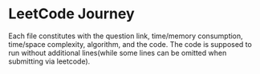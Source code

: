 # LeetCode Journey

Each file constitutes with the question link, time/memory consumption, time/space complexity, algorithm, and the code. The code is supposed to run without additional lines(while some lines can be omitted when submitting via leetcode).
